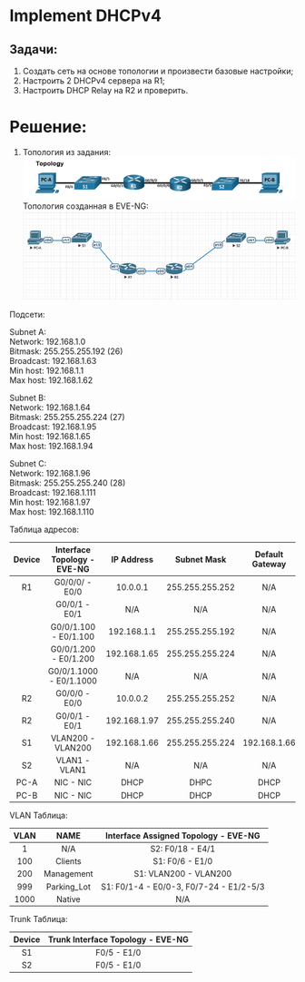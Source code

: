 # Implement DHCPv4  

## Задачи:  
 1. Создать сеть на основе топологии и произвести базовые настройки;  
 2. Настроить 2 DHCPv4 сервера на R1;  
 3. Настроить DHCP Relay на R2 и проверить.  

# Решение:  
  1. Топология из задания:  
  ![](topology3.png)  
  Топология созданная в EVE-NG:  
  ![](eve-ng3.png)  

Подсети:  

Subnet A:  
Network: 192.168.1.0  
Bitmask: 255.255.255.192 (26)  
Broadcast: 192.168.1.63  
Min host: 192.168.1.1  
Max host: 192.168.1.62  

Subnet B:  
Network: 192.168.1.64  
Bitmask: 255.255.255.224 (27)  
Broadcast: 192.168.1.95  
Min host: 192.168.1.65  
Max host: 192.168.1.94  

Subnet C:  
Network: 192.168.1.96  
Bitmask: 255.255.255.240 (28)  
Broadcast: 192.168.1.111  
Min host: 192.168.1.97  
Max host: 192.168.1.110  

Таблица адресов:  

| Device     | Interface Topology - EVE-NG  | IP Address   | Subnet Mask     | Default Gateway  |
|:----------:|:----------------------------:|:------------:|:---------------:|:----------------:|
| R1         | G0/0/0/ - E0/0               | 10.0.0.1     | 255.255.255.252 | N/A              |
|            | G0/0/1 - E0/1                | N/A          | N/A             | N/A              |
|            | G0/0/1.100 - E0/1.100        | 192.168.1.1  | 255.255.255.192 | N/A              |
|            | G0/0/1.200 - E0/1.200        | 192.168.1.65 | 255.255.255.224 | N/A              |
|            | G0/0/1.1000 - E0/1.1000      | N/A          | N/A             | N/A              |
| R2         | G0/0/0 - E0/0                | 10.0.0.2     | 255.255.255.252 | N/A              |
| R2         | G0/0/1 - E0/1                | 192.168.1.97 | 255.255.255.240 | N/A              |
| S1         | VLAN200 - VLAN200            | 192.168.1.66 | 255.255.255.224 | 192.168.1.66     |
| S2         | VLAN1 - VLAN1                | N/A          | N/A             | N/A              |
| PC-A       | NIC - NIC                    | DHCP         | DHPC            | DHCP             |
| PC-B       | NIC - NIC                    | DHCP         | DHCP            | DHCP             |  

VLAN Таблица:  

| VLAN | NAME       | Interface Assigned Topology - EVE-NG                              |
|:----:|:----------:|:-----------------------------------------------------------------:|
| 1    | N/A        | S2: F0/18 - E4/1                                                  |
| 100  | Clients    | S1: F0/6 - E1/0                                                   |
| 200  | Management | S1: VLAN200 - VLAN200                                             |
| 999  | Parking_Lot| S1: F0/1-4 - E0/0-3, F0/7-24 - E1/2-5/3                           |
| 1000 | Native     | N/A                                                               |  

Trunk Таблица:  

| Device |Trunk Interface Topology - EVE-NG |
|:------:|:--------------------------------:|
| S1     | F0/5 - E1/0                      |
| S2     | F0/5 - E1/0                      |  

